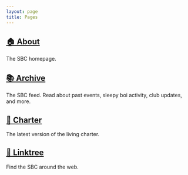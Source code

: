 ```yaml
---
layout: page
title: Pages
---
```


## [🏠 About](/about.md)

The SBC homepage.

## [📚 Archive](/archive.md)

The SBC feed. Read about past events, sleepy boi activity, club updates, and more.

## [📜 Charter](https://sleepyboisclub.gitbook.io/sbc-charter/)

The latest version of the living charter.

## [🌳 Linktree](https://linktr.ee/sleepyboisclub)

Find the SBC around the web.
